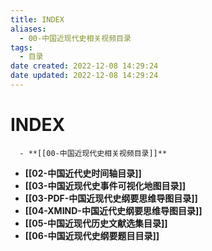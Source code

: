 ```yaml
---
title: INDEX
aliases:
  - 00-中国近现代史相关视频目录
tags:
  - 目录
date created: 2022-12-08 14:29:24
date updated: 2022-12-08 14:29:24
---
```


# INDEX

      - **[[00-中国近现代史相关视频目录]]**
- **[[02-中国近代史时间轴目录]]**
- **[[03-中国近现代史事件可视化地图目录]]**
- **[[03-PDF-中国近现代史纲要思维导图目录]]**
- **[[04-XMIND-中国近代史纲要思维导图目录]]**
- **[[05-中国近现代历史文献选集目录]]**
- **[[06-中国近现代史纲要题目目录]]**
